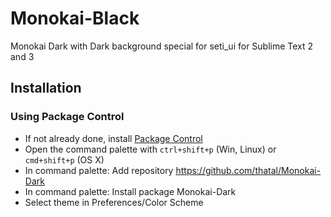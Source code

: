 Monokai-Black
=============

Monokai Dark with Dark background special for seti_ui for Sublime Text 2 and 3


## Installation

### Using Package Control

- If not already done, install [Package Control](https://sublime.wbond.net/installation)
- Open the command palette with `ctrl+shift+p` (Win, Linux) or `cmd+shift+p` (OS X)
- In command palette: Add repository https://github.com/thatal/Monokai-Dark
- In command palette: Install package Monokai-Dark
- Select theme in Preferences/Color Scheme
